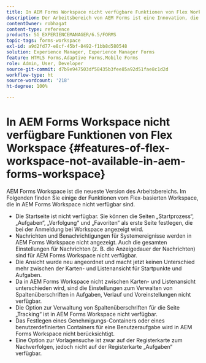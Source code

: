 ```yaml
---
title: In AEM Forms Workspace nicht verfügbare Funktionen von Flex Workspace
description: Der Arbeitsbereich von AEM Forms ist eine Innovation, die über den Flex-basierten Arbeitsbereich hinausgeht. Informieren Sie sich über die Unterschiede bei Features und Funktionen.
contentOwner: robhagat
content-type: reference
products: SG_EXPERIENCEMANAGER/6.5/FORMS
topic-tags: forms-workspace
exl-id: a9d2fd77-e8cf-45bf-8492-f1bb8d580548
solution: Experience Manager, Experience Manager Forms
feature: HTML5 Forms,Adaptive Forms,Mobile Forms
role: Admin, User, Developer
source-git-commit: d7b9e947503df58435b3fee85a92d51fae8c1d2d
workflow-type: ht
source-wordcount: '218'
ht-degree: 100%

---
```


# In AEM Forms Workspace nicht verfügbare Funktionen von Flex Workspace {#features-of-flex-workspace-not-available-in-aem-forms-workspace}

AEM Forms Workspace ist die neueste Version des Arbeitsbereichs. Im Folgenden finden Sie einige der Funktionen vom Flex-basierten Workspace, die in AEM Forms Workspace nicht verfügbar sind.

* Die Startseite ist nicht verfügbar. Sie können die Seiten „Startprozess“, „Aufgaben“, „Verfolgung“ und „Favoriten“ als erste Seite festlegen, die bei der Anmeldung bei Workspace angezeigt wird.
* Nachrichten und Benachrichtigungen für Systemereignisse werden in AEM Forms Workspace nicht angezeigt. Auch die gesamten Einstellungen für Nachrichten (z. B. die Anzeigedauer der Nachrichten) sind für AEM Forms Workspace nicht verfügbar.
* Die Ansicht wurde neu angeordnet und macht jetzt keinen Unterschied mehr zwischen der Karten- und Listenansicht für Startpunkte und Aufgaben.
* Da in AEM Forms Workspace nicht zwischen Karten- und Listenansicht unterschieden wird, sind die Einstellungen zum Verwalten von Spaltenüberschriften in Aufgaben, Verlauf und Voreinstellungen nicht verfügbar.
* Die Option zur Verwaltung von Spaltenüberschriften für die Seite „Tracking“ ist in AEM Forms Workspace nicht verfügbar.
* Das Festlegen eines Genehmigungs-Containers oder eines benutzerdefinierten Containers für eine Benutzeraufgabe wird in AEM Forms Workspace nicht berücksichtigt.
* Eine Option zur Vorlagensuche ist zwar auf der Registerkarte zum Nachverfolgen, jedoch nicht auf der Registerkarte „Aufgaben“ verfügbar.
